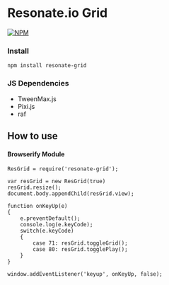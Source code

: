 # Resonate.io Grid 

[![NPM](https://nodei.co/npm/resonate-grid.png)](https://nodei.co/npm/resonate-grid/)

### Install

`npm install resonate-grid`

### JS Dependencies 

* TweenMax.js 
* Pixi.js
* raf

## How to use 

#### Browserify Module 

```
ResGrid = require('resonate-grid');

var resGrid = new ResGrid(true)
resGrid.resize();
document.body.appendChild(resGrid.view);

function onKeyUp(e)
{
    e.preventDefault();
    console.log(e.keyCode);
    switch(e.keyCode)
    {
        case 71: resGrid.toggleGrid();
        case 80: resGrid.togglePlay();
    }
}

window.addEventListener('keyup', onKeyUp, false);
```